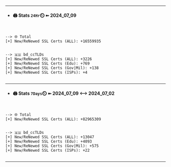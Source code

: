 

---
- #### 🖨️ **Stats** `24Hr`⏲️ ➼ 2024_07_09
```console


--> 🌐 Total
[+] New/ReNewed SSL Certs (ALL): +16559935


--> 🇧🇩 bd_ccTLDs
[+] New/ReNewed SSL Certs (ALL): +3226
[+] New/ReNewed SSL Certs (Edu): +769
[+] New/ReNewed SSL Certs (Gov|Mil): +138
[+] New/ReNewed SSL Certs (ISPs): +4


```

---
- #### 🖨️ **Stats** `7Days`⏲️ ➼ 2024_07_09 <--> 2024_07_02
```console


--> 🌐 Total
[+] New/ReNewed SSL Certs (ALL): +82965309


--> 🇧🇩 bd_ccTLDs
[+] New/ReNewed SSL Certs (ALL): +13047
[+] New/ReNewed SSL Certs (Edu): +4093
[+] New/ReNewed SSL Certs (Gov|Mil): +575
[+] New/ReNewed SSL Certs (ISPs): +22


```

---

